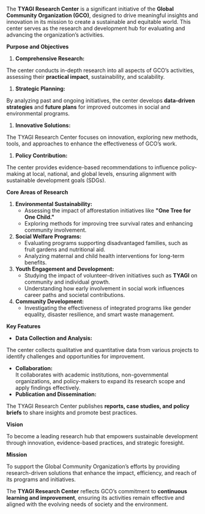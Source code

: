 The **TYAGI Research Center** is a significant initiative of the **Global Community Organization (GCO)**, designed to drive meaningful insights and innovation in its mission to create a sustainable and equitable world. This center serves as the research and development hub for evaluating and advancing the organization’s activities.

**Purpose and Objectives**

1. **Comprehensive Research:**

The center conducts in-depth research into all aspects of GCO’s activities, assessing their **practical impact**, sustainability, and scalability.

1. **Strategic Planning:**

By analyzing past and ongoing initiatives, the center develops **data-driven strategies** and **future plans** for improved outcomes in social and environmental programs.

1. **Innovative Solutions:**

The TYAGI Research Center focuses on innovation, exploring new methods, tools, and approaches to enhance the effectiveness of GCO’s work.

1. **Policy Contribution:**

The center provides evidence-based recommendations to influence policy-making at local, national, and global levels, ensuring alignment with sustainable development goals (SDGs).

**Core Areas of Research**

1. **Environmental Sustainability:**
    - Assessing the impact of afforestation initiatives like **"One Tree for One Child."**
    - Exploring methods for improving tree survival rates and enhancing community involvement.
2. **Social Welfare Programs:**
    - Evaluating programs supporting disadvantaged families, such as fruit gardens and nutritional aid.
    - Analyzing maternal and child health interventions for long-term benefits.
3. **Youth Engagement and Development:**
    - Studying the impact of volunteer-driven initiatives such as **TYAGI** on community and individual growth.
    - Understanding how early involvement in social work influences career paths and societal contributions.
4. **Community Development:**
    - Investigating the effectiveness of integrated programs like gender equality, disaster resilience, and smart waste management.

**Key Features**

- **Data Collection and Analysis:**

The center collects qualitative and quantitative data from various projects to identify challenges and opportunities for improvement.

- **Collaboration:**  
    It collaborates with academic institutions, non-governmental organizations, and policy-makers to expand its research scope and apply findings effectively.
- **Publication and Dissemination:**

The TYAGI Research Center publishes **reports, case studies, and policy briefs** to share insights and promote best practices.

**Vision**

To become a leading research hub that empowers sustainable development through innovation, evidence-based practices, and strategic foresight.

**Mission**

To support the Global Community Organization’s efforts by providing research-driven solutions that enhance the impact, efficiency, and reach of its programs and initiatives.

The **TYAGI Research Center** reflects GCO’s commitment to **continuous learning and improvement**, ensuring its activities remain effective and aligned with the evolving needs of society and the environment.